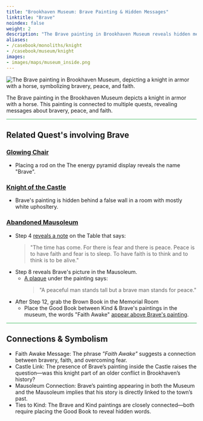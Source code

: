 ```yaml
---
title: "Brookhaven Museum: Brave Painting & Hidden Messages"
linktitle: "Brave"
noindex: false
weight: 2
description: "The Brave painting in Brookhaven Museum reveals hidden messages about bravery, faith, and peace, playing a key role in quests and historical connections."
aliases:
- /casebook/monoliths/knight
- /casebook/museum/knight
images: 
- images/maps/museum_inside.png
--- 
```


![The Brave painting in Brookhaven Museum, depicting a knight in armor with a horse, symbolizing bravery, peace, and faith.](/images/bh/museum_brave.webp?height=200px)

The Brave painting in the Brookhaven Museum depicts a knight in armor with a horse. This painting is connected to multiple quests, revealing messages about bravery, peace, and faith. 

<hr style="background-color: #28b44c" size=8>

## Related Quest's involving Brave

### [Glowing Chair](/lore/quests/glowing_chair)

- Placing a rod on the The energy pyramid display reveals the name "Brave".

### [Knight of the Castle](/lore/quests/knight_of_the_castle)

- Brave's painting is hidden behind a false wall in a room with mostly white uphosltery.

### [Abandoned Mausoleum](/lore/quests/abandoned_mausoleum/)

- Step 4 [reveals a note](/casebook/notes/other/#the-time-has-come) on the Table that says:
    > "The time has come. For there is fear and there is peace. Peace is to have faith and fear is to sleep. To have faith is to think and to think is to be alive."
- Step 8 reveals Brave's picture in the Mausoleum.
    - [A plaque](/casebook/notes/brave/#stand-for-peace) under the painting says: 
        > "A peaceful man stands tall but a brave man stands for peace."
- After Step 12, grab the Brown Book in the Memorial Room
    - Place the Good Book between Kind & Brave's paintings in the museum, the words "Faith Awake" [appear above Brave's painting](/casebook/notes/brave/#faith-awake).

<hr style="background-color: #28b44c" size=8>

## **Connections & Symbolism**

- Faith Awake Message: The phrase *"Faith Awake"* suggests a connection between bravery, faith, and overcoming fear.
- Castle Link: The presence of Brave’s painting inside the Castle raises the question—was this knight part of an older conflict in Brookhaven’s history?
- Mausoleum Connection: Brave’s painting appearing in both the Museum and the Mausoleum implies that his story is directly linked to the town’s past.
- Ties to Kind: The Brave and Kind paintings are closely connected—both require placing the Good Book to reveal hidden words.
